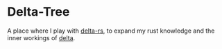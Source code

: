# Delta-Tree

A place where I play with [delta-rs](https://github.com/delta-io/delta-rs),
to expand my rust knowledge and the inner workings of [delta](https://delta.io).
